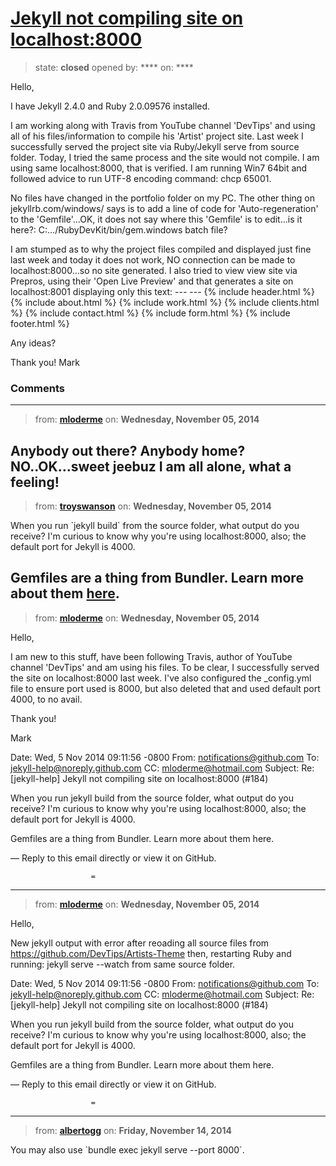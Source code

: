 # [Jekyll not compiling site on localhost:8000](https://github.com/jekyll/jekyll-help/issues/184)

> state: **closed** opened by: **** on: ****

Hello,

I have Jekyll 2.4.0 and Ruby 2.0.09576 installed.

I am working along with Travis from YouTube channel &#x27;DevTips&#x27; and using all of his files/information to compile his &#x27;Artist&#x27; project site. Last week I successfully served the project site via Ruby/Jekyll serve from source folder. Today, I tried the same process and the site would not compile. I am using same localhost:8000, that is verified. I am running Win7 64bit and followed advice to run UTF-8 encoding command: chcp 65001.

No files have changed in the portfolio folder on my PC. The other thing on jekyllrb.com/windows/ says is to add a line of code for &#x27;Auto-regeneration&#x27; to the &#x27;Gemfile&#x27;...OK, it does not say where this &#x27;Gemfile&#x27; is to edit...is it here?: C:.../RubyDevKit/bin/gem.windows batch file?

I am stumped as to why the project files compiled and displayed just fine last week and today it does not work, NO connection can be made to localhost:8000...so no site generated. I also tried to view view site via Prepros, using their &#x27;Open Live Preview&#x27; and that generates a site on localhost:8001 displaying only this text: --- --- {% include header.html %} {% include about.html %} {% include work.html %} {% include clients.html %} {% include contact.html %} {% include form.html %} {% include footer.html %} 

Any ideas?

Thank you!
Mark



### Comments

---
> from: [**mloderme**](https://github.com/jekyll/jekyll-help/issues/184#issuecomment-61837163) on: **Wednesday, November 05, 2014**

Anybody out there? Anybody home? NO..OK...sweet jeebuz I am all alone, what a feeling!
---
> from: [**troyswanson**](https://github.com/jekyll/jekyll-help/issues/184#issuecomment-61844491) on: **Wednesday, November 05, 2014**

When you run &#x60;jekyll build&#x60; from the source folder, what output do you receive? I&#x27;m curious to know why you&#x27;re using localhost:8000, also; the default port for Jekyll is 4000.

Gemfiles are a thing from Bundler. Learn more about them [here](http://bundler.io/gemfile.html).
---
> from: [**mloderme**](https://github.com/jekyll/jekyll-help/issues/184#issuecomment-61856919) on: **Wednesday, November 05, 2014**

Hello,

              

I am new to this stuff, have been following Travis, author of YouTube channel &#x27;DevTips&#x27; and am using his files. To be clear, I successfully served the site on localhost:8000 last week. I&#x27;ve also configured the _config.yml file to ensure port used is 8000, but also deleted that and used default port 4000, to no avail.

Thank you!

Mark

Date: Wed, 5 Nov 2014 09:11:56 -0800
From: notifications@github.com
To: jekyll-help@noreply.github.com
CC: mloderme@hotmail.com
Subject: Re: [jekyll-help] Jekyll not compiling site on localhost:8000 (#184)

When you run jekyll build from the source folder, what output do you receive? I&#x27;m curious to know why you&#x27;re using localhost:8000, also; the default port for Jekyll is 4000.


Gemfiles are a thing from Bundler. Learn more about them here.


—
Reply to this email directly or view it on GitHub.

  
    
    
  
  
 		 	   		  =
---
> from: [**mloderme**](https://github.com/jekyll/jekyll-help/issues/184#issuecomment-61865895) on: **Wednesday, November 05, 2014**

Hello,

New jekyll output with error after reoading all source files from https://github.com/DevTips/Artists-Theme then, restarting Ruby and running: jekyll serve --watch from same source folder.

              

Date: Wed, 5 Nov 2014 09:11:56 -0800
From: notifications@github.com
To: jekyll-help@noreply.github.com
CC: mloderme@hotmail.com
Subject: Re: [jekyll-help] Jekyll not compiling site on localhost:8000 (#184)

When you run jekyll build from the source folder, what output do you receive? I&#x27;m curious to know why you&#x27;re using localhost:8000, also; the default port for Jekyll is 4000.


Gemfiles are a thing from Bundler. Learn more about them here.


—
Reply to this email directly or view it on GitHub.

  
    
    
  
  
 		 	   		  =
---
> from: [**albertogg**](https://github.com/jekyll/jekyll-help/issues/184#issuecomment-63156318) on: **Friday, November 14, 2014**

You may also use &#x60;bundle exec jekyll serve --port 8000&#x60;.
